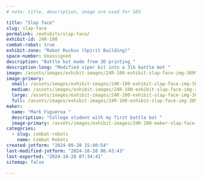 ```yaml
---
# note: title, description, image are used for SEO

title: "Slap face"
slug: slap-face
permalink: /exhibits/slap-face/
exhibit-id: 24R-100
combat-robot: true
exhibit-zone: "Robot Ruckus (Spirit Building)"
space-number: Unassigned
description: "Battle bot made from 3D printing "
description-long: "Modified viper kit into a 3lb battle bot "
image: /assets/images/exhibit-images/24R-100-exhibit-slap-face-img-3899-large.jpeg
image-primary: 
  small: /assets/images/exhibit-images/24R-100-exhibit-slap-face-img-3899-small.jpeg
  medium: /assets/images/exhibit-images/24R-100-exhibit-slap-face-img-3899-medium.jpeg
  large: /assets/images/exhibit-images/24R-100-exhibit-slap-face-img-3899-large.jpeg
  full: /assets/images/exhibit-images/24R-100-exhibit-slap-face-img-3899-full.jpeg
maker: 
  name: "Mark Figueroa "
  description: "College student with my first battle bot "
  image-primary: /assets/images/exhibit-images/24R-100-maker-slap-face-img-7099-medium.png
categories: 
  - slug: combat-robots
    name: Combat Robots
created-jotform: "2024-09-28 15:40:54"
last-modified-jotform: "2024-10-28 06:43:43"
last-exported: "2024-10-28 07:34:41"
sitemap: false

---
```

